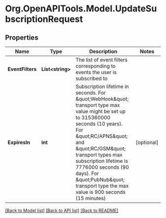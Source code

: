 
# Org.OpenAPITools.Model.UpdateSubscriptionRequest

## Properties

Name | Type | Description | Notes
------------ | ------------- | ------------- | -------------
**EventFilters** | **List&lt;string&gt;** | The list of event filters corresponding to events the user is subscribed to | 
**ExpiresIn** | **int** | Subscription lifetime in seconds. For \&quot;WebHook\&quot; transport type max value might be set up to 315360000 seconds (10 years). For \&quot;RC/APNS\&quot; and \&quot;RC/GSM\&quot; transport types max subscription lifetime is 7776000 seconds (90 days). For \&quot;PubNub\&quot; transport type the max value is 900 seconds (15 minutes)  | [optional] 

[[Back to Model list]](../README.md#documentation-for-models)
[[Back to API list]](../README.md#documentation-for-api-endpoints)
[[Back to README]](../README.md)

